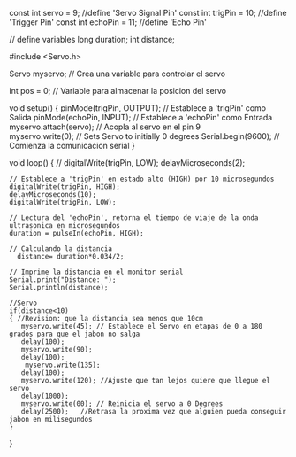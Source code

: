 const int servo = 9;     //define 'Servo Signal Pin'
const int trigPin = 10;  //define 'Trigger Pin'
const int echoPin = 11;  //define 'Echo Pin'

// define variables
long duration;
int distance;

#include <Servo.h>

Servo myservo;    // Crea una variable para controlar el servo

int pos = 0;    // Variable para almacenar la posicion del servo

void setup() {
  pinMode(trigPin, OUTPUT);    // Establece a 'trigPin' como Salida
  pinMode(echoPin, INPUT);    // Establece a 'echoPin' como Entrada
  myservo.attach(servo);     // Acopla al servo en el pin 9  
  myservo.write(0);         // Sets Servo to initially 0 degrees 
  Serial.begin(9600);      // Comienza la comunicacion serial
}

void loop() {
    //
    digitalWrite(trigPin, LOW);
    delayMicroseconds(2);
    
    // Establece a 'trigPin' en estado alto (HIGH) por 10 microsegundos
    digitalWrite(trigPin, HIGH);
    delayMicroseconds(10);
    digitalWrite(trigPin, LOW);
    
    // Lectura del 'echoPin', retorna el tiempo de viaje de la onda ultrasonica en microsegundos
    duration = pulseIn(echoPin, HIGH);
    
    // Calculando la distancia
      distance= duration*0.034/2;
    
    // Imprime la distancia en el monitor serial
    Serial.print("Distance: ");
    Serial.println(distance);
    
    //Servo    
    if(distance<10)
    { //Revision: que la distancia sea menos que 10cm 
       myservo.write(45); // Establece el Servo en etapas de 0 a 180 grados para que el jabon no salga 
       delay(100);
       myservo.write(90);
       delay(100);
        myservo.write(135);
       delay(100);
       myservo.write(120); //Ajuste que tan lejos quiere que llegue el servo
       delay(1000);
       myservo.write(00); // Reinicia el servo a 0 Degrees
       delay(2500);   //Retrasa la proxima vez que alguien pueda conseguir jabon en milisegundos
    }                 
}
